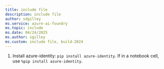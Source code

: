 ```yaml
---
title: include file
description: include file
author: sdgilley
ms.service: azure-ai-foundry
ms.topic: include
ms.date: 04/24/2025
ms.author: sgilley
ms.custom: include file, build-2024
---
```


1. Install azure-identity: `pip install azure-identity`. If in a notebook cell, use `%pip install azure-identity`.


    
